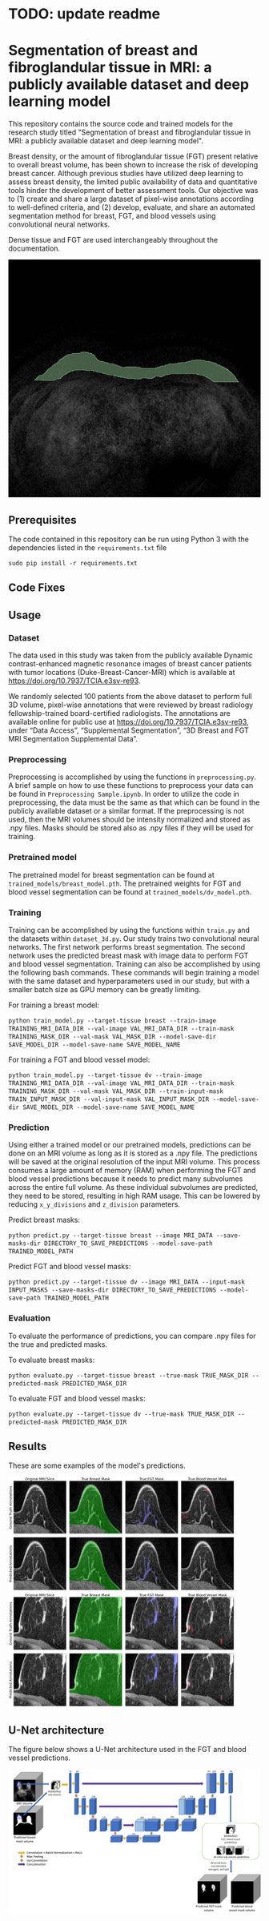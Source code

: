 # TODO: update readme
# Segmentation of breast and fibroglandular tissue in MRI: a publicly available dataset and deep learning model

This repository contains the source code and trained models for the research study titled "Segmentation of breast and fibroglandular tissue in MRI: a publicly available dataset and deep learning model". 

Breast density, or the amount of fibroglandular tissue (FGT) present relative to overall breast volume, has been shown to increase the risk of developing breast cancer. Although previous studies have utilized deep learning to assess breast density, the limited public availability of data and quantitative tools hinder the development of better assessment tools. Our objective was to (1) create and share a large dataset of pixel-wise annotations according to well-defined criteria, and (2) develop, evaluate, and share an automated segmentation method for breast, FGT, and blood vessels using convolutional neural networks. 

Dense tissue and FGT are used interchangeably throughout the documentation. 

![gifexample1](readme_images/breast_seg_example.gif)

## Prerequisites

The code contained in this repository can be run using Python 3 with the dependencies listed in the `requirements.txt` file
```
sudo pip install -r requirements.txt
```

## Code Fixes


## Usage

### Dataset

The data used in this study was taken from the publicly available Dynamic contrast-enhanced magnetic resonance images of breast cancer patients with tumor locations (Duke-Breast-Cancer-MRI) which is available at https://doi.org/10.7937/TCIA.e3sv-re93. 

We randomly selected 100 patients from the above dataset to perform full 3D volume, pixel-wise annotations that were reviewed by breast radiology fellowship-trained board-certified radiologists. The annotations are available online for public use at https://doi.org/10.7937/TCIA.e3sv-re93, under “Data Access”, “Supplemental Segmentation”, “3D Breast and FGT MRI Segmentation Supplemental Data”.  

### Preprocessing

Preprocessing is accomplished by using the functions in `preprocessing.py`. A brief sample on how to use these functions to preprocess your data can be found in `Preprocessing Sample.ipynb`. In order to utilize the code in preprocessing, the data must be the same as that which can be found in the publicly available dataset or a similar format. If the preprocessing is not used, then the MRI volumes should be intensity normalized and stored as .npy files. Masks should be stored also as .npy files if they will be used for training. 

### Pretrained model

The pretrained model for breast segmentation can be found at `trained_models/breast_model.pth`.
The pretrained weights for FGT and blood vessel segmentation can be found at `trained_models/dv_model.pth`.

### Training

Training can be accomplished by using the functions within `train.py` and the datasets within `dataset_3d.py`. Our study trains two convolutional neural networks. The first network performs breast segmentation. The second network uses the predicted breast mask with image data to perform FGT and blood vessel segmentation. Training can also be accomplished by using the following bash commands. These commands will begin training a model with the same dataset and hyperparameters used in our study, but with a smaller batch size as GPU memory can be greatly limiting. 

For training a breast model:
```
python train_model.py --target-tissue breast --train-image TRAINING_MRI_DATA_DIR --val-image VAL_MRI_DATA_DIR --train-mask TRAINING_MASK_DIR --val-mask VAL_MASK_DIR --model-save-dir SAVE_MODEL_DIR --model-save-name SAVE_MODEL_NAME
```

For training a FGT and blood vessel model:

```
python train_model.py --target-tissue dv --train-image TRAINING_MRI_DATA_DIR --val-image VAL_MRI_DATA_DIR --train-mask TRAINING_MASK_DIR --val-mask VAL_MASK_DIR --train-input-mask TRAIN_INPUT_MASK_DIR --val-input-mask VAL_INPUT_MASK_DIR --model-save-dir SAVE_MODEL_DIR --model-save-name SAVE_MODEL_NAME
```

### Prediction

Using either a trained model or our pretrained models, predictions can be done on an MRI volume as long as it is stored as a .npy file. The predictions will be saved at the original resolution of the input MRI volume. This process consumes a large amount of memory (RAM) when performing the FGT and blood vessel predictions because it needs to predict many subvolumes across the entire full volume. As these individual subvolumes are predicted, they need to be stored, resulting in high RAM usage. This can be lowered by reducing `x_y_divisions` and `z_division` parameters. 

Predict breast masks:
```
python predict.py --target-tissue breast --image MRI_DATA --save-masks-dir DIRECTORY_TO_SAVE_PREDICTIONS --model-save-path TRAINED_MODEL_PATH
```

Predict FGT and blood vessel masks:
```
python predict.py --target-tissue dv --image MRI_DATA --input-mask INPUT_MASKS --save-masks-dir DIRECTORY_TO_SAVE_PREDICTIONS --model-save-path TRAINED_MODEL_PATH
```

### Evaluation
To evaluate the performance of predictions, you can compare .npy files for the true and predicted masks. 

To evaluate breast masks:
```
python evaluate.py --target-tissue breast --true-mask TRUE_MASK_DIR --predicted-mask PREDICTED_MASK_DIR
```

To evaluate FGT and blood vessel masks:
```
python evaluate.py --target-tissue dv --true-mask TRUE_MASK_DIR --predicted-mask PREDICTED_MASK_DIR
```

## Results

These are some examples of the model's predictions. 

![example1](readme_images/Picture1.png)
![example2](readme_images/Picture2.png)

## U-Net architecture

The figure below shows a U-Net architecture used in the FGT and blood vessel predictions.

![unet](readme_images/Picture3.png)